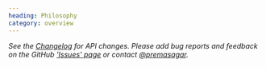```yaml
--- 
heading: Philosophy
category: overview
---
```


<div id="paper"></div>
<script src="https://raw.github.com/dharmafly/pablo/master/examples/testcard/testcard.js"></script>


*See the [Changelog][pablo-changelog] for API changes. Please add bug reports and feedback on the GitHub ['Issues' page][pablo-issues] or contact [@premasagar][prem-twitter].*


[pablo-issues]: https://github.com/dharmafly/pablo/issues
[pablo-changelog]: http://pablojs.com/details/#changelog
[prem-twitter]: https://twitter.com/premasagar